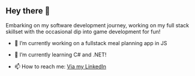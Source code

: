 ## Hey there 👋

Embarking on my software development journey, working on my full stack skillset with the occasional dip into game development for fun!


- 🔭 I’m currently working on a fullstack meal planning app in JS

- 🌱 I’m currently learning C# and .NET!

- 📫 How to reach me: [Via my LinkedIn](https://www.linkedin.com/in/bethpwhite/)


<!--
**bethaneepw/bethaneepw** is a ✨ _special_ ✨ repository because its `README.md` (this file) appears on your GitHub profile.

Here are some ideas to get you started:

- 🔭 I’m currently working on ...
- 🌱 I’m currently learning ...
- 👯 I’m looking to collaborate on ...
- 🤔 I’m looking for help with ...
- 💬 Ask me about ...
- 📫 How to reach me: ...
- 😄 Pronouns: she/her
- ⚡ Fun fact: ...
-->
